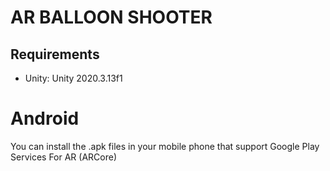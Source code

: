 # AR BALLOON SHOOTER

## Requirements
- Unity: Unity 2020.3.13f1

# Android
You can install the .apk files in your mobile phone that support Google Play Services For AR (ARCore)
